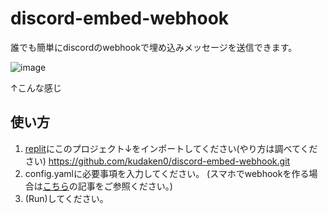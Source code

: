 # discord-embed-webhook
誰でも簡単にdiscordのwebhookで埋め込みメッセージを送信できます。


![image](https://i.imgur.com/RDGdYbI.png)

↑こんな感じ

## 使い方
1. [replit](https://replit.com)にこのプロジェクト↓をインポートしてください(やり方は調べてください)
https://github.com/kudaken0/discord-embed-webhook.git
2. config.yamlに必要事項を入力してください。
(スマホでwebhookを作る場合は[こちら](https://note.com/nuyaki/n/nc2f167ca6c5f)の記事をご参照ください。)
2. (Run)してください。
